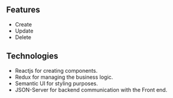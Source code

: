 ## Features
* Create
* Update
* Delete
## Technologies
* Reactjs for creating components.
* Redux for managing the business logic.
* Semantic UI for styling purposes.
* JSON-Server for backend communication with the Front end.
